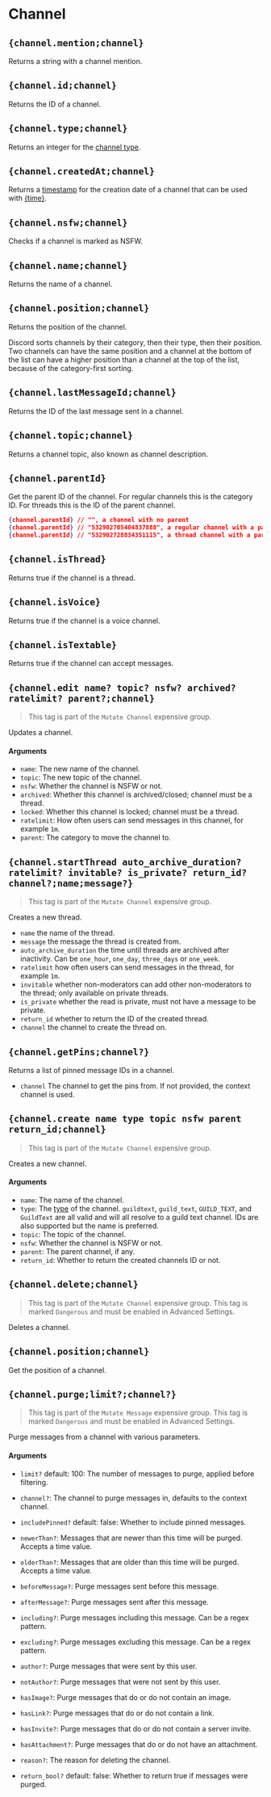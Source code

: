 # Channel

## `{channel.mention;channel}`

Returns a string with a channel mention.

## `{channel.id;channel}`

Returns the ID of a channel.

## `{channel.type;channel}`

Returns an integer for the [channel type](https://discord.com/developers/docs/resources/channel#channel-object-channel-types).

## `{channel.createdAt;channel}`

Returns a [timestamp](https://developer.mozilla.org/en-US/docs/Web/JavaScript/Reference/Global_Objects/Date#description) for the creation date of a channel that can be used with [{time}](https://documentation.atlas.bot/en/scripts/tags/global#time-formattime).

## `{channel.nsfw;channel}`

Checks if a channel is marked as NSFW.

## `{channel.name;channel}`

Returns the name of a channel.

## `{channel.position;channel}`

Returns the position of the channel.

Discord sorts channels by their category, then their type, then their position. Two channels can have the same position and a channel at the bottom of the list can have a higher position than a channel at the top of the list, because of the category-first sorting.

## `{channel.lastMessageId;channel}`

Returns the ID of the last message sent in a channel.

## `{channel.topic;channel}`

Returns a channel topic, also known as channel description.

## `{channel.parentId}`

Get the parent ID of the channel. For regular channels this is the category ID. For threads this is the ID of the parent channel.

```json
{channel.parentId} // "", a channel with no parent
{channel.parentId} // "532902705404837888", a regular channel with a parent
{channel.parentId} // "532902728834351115", a thread channel with a parent
```

## `{channel.isThread}`

Returns true if the channel is a thread.

## `{channel.isVoice}`

Returns true if the channel is a voice channel.

## `{channel.isTextable}`

Returns true if the channel can accept messages.

## `{channel.edit name? topic? nsfw? archived? ratelimit? parent?;channel}`

> This tag is part of the `Mutate Channel` expensive group.

Updates a channel.

#### Arguments

- `name`: The new name of the channel.
- `topic`: The new topic of the channel.
- `nsfw`: Whether the channel is NSFW or not.
- `archived`: Whether this channel is archived/closed; channel must be a thread.
- `locked`: Whether this channel is locked; channel must be a thread.
- `ratelimit`: How often users can send messages in this channel, for example `1m`.
- `parent`: The category to move the channel to.

## `{channel.startThread auto_archive_duration? ratelimit? invitable? is_private? return_id? channel?;name;message?}`

> This tag is part of the `Mutate Channel` expensive group.

Creates a new thread.

- `name` the name of the thread.
- `message` the message the thread is created from.
- `auto_archive_duration` the time until threads are archived after inactivity. Can be `one_hour`, `one_day`, `three_days` or `one_week`.
- `ratelimit` how often users can send messages in the thread, for example `1m`.
- `invitable` whether non-moderators can add other non-moderators to the thread; only available on private threads.
- `is_private` whether the read is private, must not have a message to be private.
- `return_id` whether to return the ID of the created thread.
- `channel` the channel to create the thread on.

## `{channel.getPins;channel?}`

Returns a list of pinned message IDs in a channel.

- `channel` The channel to get the pins from. If not provided, the context channel is used.


## `{channel.create name type topic nsfw parent return_id;channel}`

> This tag is part of the `Mutate Channel` expensive group.

Creates a new channel.

#### Arguments

- `name`: The name of the channel.
- `type`: The [type](https://discord.com/developers/docs/resources/channel#channel-object-channel-types) of the channel. `guildtext`, `guild_text`, `GUILD_TEXT`, and `GuildText` are all valid and will all resolve to a guild text channel. IDs are also supported but the name is preferred.
- `topic`: The topic of the channel.
- `nsfw`: Whether the channel is NSFW or not.
- `parent`: The parent channel, if any.
- `return_id`: Whether to return the created channels ID or not.

## `{channel.delete;channel}`

> This tag is part of the `Mutate Channel` expensive group.
> This tag is marked `Dangerous` and must be enabled in Advanced Settings.

Deletes a channel.

## `{channel.position;channel}`

Get the position of a channel.

## `{channel.purge;limit?;channel?}`

> This tag is part of the `Mutate Message` expensive group.
> This tag is marked `Dangerous` and must be enabled in Advanced Settings.

Purge messages from a channel with various parameters.

#### Arguments
- `limit?` default: 100: The number of messages to purge, applied before filtering.
- `channel?`: The channel to purge messages in, defaults to the context channel.
- `includePinned?` default: false: Whether to include pinned messages.
- `newerThan?`: Messages that are newer than this time will be purged. Accepts a time value.
- `olderThan?`: Messages that are older than this time will be purged. Accepts a time value.
- `beforeMessage?`: Purge messages sent before this message.
- `afterMessage?`: Purge messages sent after this message.
- `including?`: Purge messages including this message. Can be a regex pattern.
- `excluding?`: Purge messages excluding this message. Can be a regex pattern.
- `author?`: Purge messages that were sent by this user.
- `notAuthor?`: Purge messages that were not sent by this user.
- `hasImage?`: Purge messages that do or do not contain an image.
- `hasLink?`: Purge messages that do or do not contain a link.
- `hasInvite?`: Purge messages that do or do not contain a server invite.
- `hasAttachment?`: Purge messages that do or do not have an attachment.
- `reason?`: The reason for deleting the channel.

- `return_bool?` default: false: Whether to return true if messages were purged.
